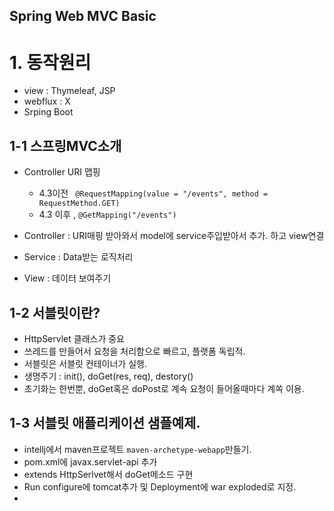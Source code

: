 Spring Web MVC Basic
---------------

# 1. 동작원리
- view : Thymeleaf, JSP
- webflux : X
- Srping Boot

## 1-1 스프링MVC소개
- Controller URI 맵핑
  - 4.3이전 ` @RequestMapping(value = "/events", method = RequestMethod.GET)` 
  - 4.3 이후 , `@GetMapping("/events")`

- Controller : URI매핑 받아와서 model에 service주입받아서 추가. 하고 view연결
- Service : Data받는 로직처리
- View : 데이터 보여주기

## 1-2 서블릿이란?
- HttpServlet 클래스가 중요
- 쓰레드를 만들어서 요청을 처리함으로 빠르고, 플랫폼 독립적.
- 서블릿은 서블릿 컨테이너가 실행. 
- 생명주기 : init(), doGet(res, req), destory()
- 초기화는 한번뿐, doGet혹은 doPost로 계속 요청이 들어올때마다 계쏙 이용.

## 1-3 서블릿 애플리케이션 샘플예제.
- intellj에서 maven프로젝트 `maven-archetype-webapp`만들기.
- pom.xml에 javax.servlet-api 추가
- extends HttpSerlvet해서 doGet메소드 구현
- Run configure에 tomcat추가 및 Deployment에 war exploded로 지정.
- 


